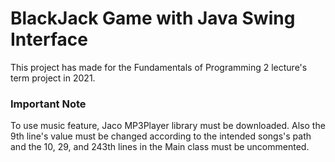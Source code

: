 # BlackJack Game with Java Swing Interface

This project has made for the Fundamentals of Programming 2 lecture's term project in 2021.

### Important Note
To use music feature, Jaco MP3Player library must be downloaded. Also the 9th line's value must be changed according to the intended songs's path and the 10, 29, and 243th lines in the Main class must be uncommented.
